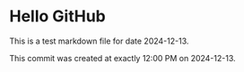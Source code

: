 # Hello GitHub
This is a test markdown file for date 2024-12-13.

This commit was created at exactly 12:00 PM on 2024-12-13.
